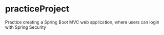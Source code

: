 # practiceProject
Practice creating a Spring Boot MVC web application, where users can login with Spring Security
